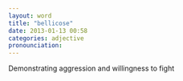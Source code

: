 ```yaml
---
layout: word
title: "bellicose"
date: 2013-01-13 00:58
categories: adjective
pronounciation: 
---
```


Demonstrating aggression and willingness to fight
